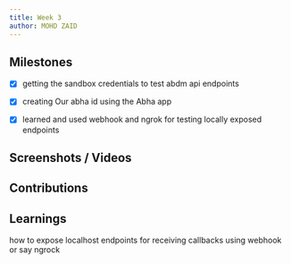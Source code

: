 ```yaml
---
title: Week 3
author: MOHD ZAID 
---
```


## Milestones
- [x] getting the sandbox credentials to test abdm api endpoints
- [x] creating Our abha id using the Abha app
- [x] learned and used webhook and ngrok for testing locally exposed endpoints



## Screenshots / Videos 

## Contributions

## Learnings
how to expose localhost endpoints for receiving callbacks using webhook or say ngrock